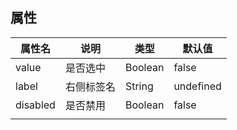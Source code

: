 ## 属性

| 属性名   | 说明       | 类型    | 默认值    |
| -------- | ---------- | ------- | --------- |
| value    | 是否选中   | Boolean | false     |
| label    | 右侧标签名 | String  | undefined |
| disabled | 是否禁用   | Boolean | false     |
|          |            |         |           |